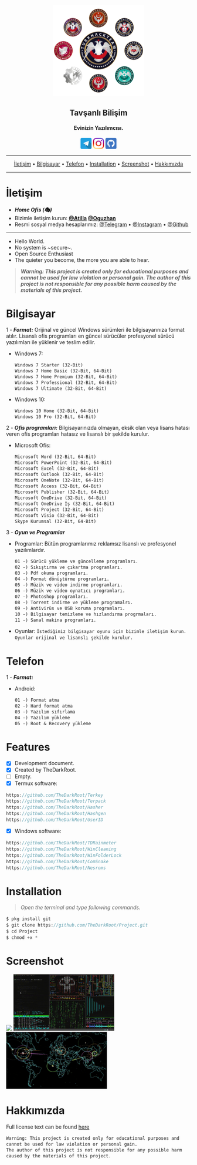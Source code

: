 <p align="center"><a href="https://turkhackteam.org"><img src="https://raw.githubusercontent.com/TheDarkRoot/FileStore/master/Images/TheDarkRoot/Banner.png" width="250"></a></p>
<h2 align="center"><b>Tavşanlı Bilişim</b></h2>
<h4 align="center">Evinizin Yazılımcısı.</h4>
</p>
<p align="center"><a href="center"><a href="https://t.me/TavsanliBilisim"><img src="https://raw.githubusercontent.com/TheDarkRoot/FileStore/master/Images/TheDarkRoot/Telegram.png" width="30"></a>     <a href="center"><a href="https://instagram.com/TavsanliBilisim"><img src="https://raw.githubusercontent.com/TheDarkRoot/FileStore/master/Images/TheDarkRoot/Instagram.png" width="30"></a>     <a href="center"><a href="https://github.com/TavsanliBilisim"><img src="https://raw.githubusercontent.com/TheDarkRoot/FileStore/master/Images/TheDarkRoot/Github.png" width="30"></a></p>
</p>
<hr>
<p align="center"><a href="#İletişim">İletişim</a> &bull; <a href="#Bilgisayar">Bilgisayar</a> &bull; <a href="#Telefon">Telefon</a> &bull; <a href="#Installation">Installation</a> &bull; <a href="#Screenshot">Screenshot</a> &bull; <a href="#Hakkımızda">Hakkımızda</a></p>
<hr>


# İletişim

- ***Home Ofis (🎭)***
- Bizimle iletişim kurun: **[@Atilla](https://t.me/LeeJunFan43) [@Oguzhan](https://t.me/Ghost_Man4307)**
- Resmi sosyal medya hesaplarımız: [@Telegram](https://t.me/TavsanliBilisim) &bull; [@Instagram](https://instagram.com/TavsanliBilisim) &bull; [@Github](https://github.com/TavsanliBilisim)
----------
- Hello World.
- No system is ~secure~.
- Open Source Enthusiast
- The quieter you become, the more you are able to hear.

> ***Warning: This project is created only for educational purposes and cannot be used for law violation or personal gain.
The author of this project is not responsible for any possible harm caused by the materials of this project.***

# Bilgisayar
1 - ***Format:***
    Orijinal ve güncel Windows sürümleri ile bilgisayarınıza format atılır.
    Lisanslı ofis programları en güncel sürücüler profesyonel sürücü yazılımları ile yüklenir ve teslim edilir.
   * Windows 7:
     ```
     Windows 7 Starter (32-Bit)
     Windows 7 Home Basic (32-Bit, 64-Bit)
     Windows 7 Home Premium (32-Bit, 64-Bit)
     Windows 7 Professional (32-Bit, 64-Bit)
     Windows 7 Ultimate (32-Bit, 64-Bit)
     ```
   * Windows 10:
     ```
     Windows 10 Home (32-Bit, 64-Bit)
     Windows 10 Pro (32-Bit, 64-Bit)
     ```
2 - ***Ofis programları:***
    Bilgisayarınızda olmayan, eksik olan veya lisans hatası veren ofis programları hatasız ve lisanslı bir şekilde kurulur.
   * Microsoft Ofis:
     ```
     Microsoft Word (32-Bit, 64-Bit)
     Microsoft PowerPoint (32-Bit, 64-Bit)
     Microsoft Excel (32-Bit, 64-Bit)
     Microsoft Outlook (32-Bit, 64-Bit)
     Microsoft OneNote (32-Bit, 64-Bit)
     Microsoft Access (32-Bit, 64-Bit)
     Microsoft Publisher (32-Bit, 64-Bit)
     Microsoft OneDrive (32-Bit, 64-Bit)
     Microsoft OneDrive İş (32-Bit, 64-Bit)
     Microsoft Project (32-Bit, 64-Bit)
     Microsoft Visio (32-Bit, 64-Bit)
     Skype Kurumsal (32-Bit, 64-Bit)
     ```
3 - ***Oyun ve Programlar***
   * Programlar: Bütün programlarımız reklamsız lisanslı ve profesyonel yazılımlardır.
     ```
     01 -) Sürücü yükleme ve güncelleme programları.
     02 -) Sıkıştırma ve çıkartma programları.
     03 -) Pdf okuma programları.
     04 -) Format dönüştürme programları.
     05 -) Müzik ve video indirme programları.
     06 -) Müzik ve video oynatıcı programları.
     07 -) Photoshop programları.
     08 -) Torrent indirme ve yükleme programalrı.
     09 -) Antivirüs ve USB koruma programları.
     10 -) Bilgisayar temizleme ve hızlandırma progrmaları.
     11 -) Sanal makina programları.
     ```
   * Oyunlar: ```İstediğiniz bilgisayar oyunu için bizimle iletişim kurun. Oyunlar orijinal ve lisanslı şekilde kurulur.```


# Telefon
1 - ***Format:***
   * Android:
     ```
     01 -) Format atma
     02 -) Hard format atma
     03 -) Yazılım sıfırlama
     04 -) Yazılım yükleme
     05 -) Root & Recovery yükleme
     ```

# Features

- [x] Development document.
- [x] Created by TheDarkRoot.
- [ ] Empty.
- [x] Termux software:
```swift
https://github.com/TheDarkRoot/Terkey
https://github.com/TheDarkRoot/Terpack
https://github.com/TheDarkRoot/Hasher
https://github.com/TheDarkRoot/Hashgen
https://github.com/TheDarkRoot/UserID
```
- [x] Windows software:
```swift
https://github.com/TheDarkRoot/TDRainmeter
https://github.com/TheDarkRoot/WinCleaning
https://github.com/TheDarkRoot/WinFolderLock
https://github.com/TheDarkRoot/ComSnake
https://github.com/TheDarkRoot/Nesroms
```

# Installation

> *Open the terminal and type following commands.*
```swift
$ pkg install git
$ git clone https://github.com/TheDarkRoot/Project.git
$ cd Project
$ chmod +x *
```

# Screenshot

[<img src="https://raw.githubusercontent.com/TheDarkRoot/FileStore/master/Images/Gif/Crypte%20Type.gif" width=275>](https://raw.githubusercontent.com/TheDarkRoot/FileStore/master/Images/Gif/Crypte%20Type.gif)
[<img src="https://raw.githubusercontent.com/TheDarkRoot/FileStore/master/Images/Gif/Hack%20Screen.gif" width=275>](https://raw.githubusercontent.com/TheDarkRoot/FileStore/master/Images/Gif/Hack%20Screen.gif)
[<img src="https://raw.githubusercontent.com/TheDarkRoot/FileStore/master/Images/Gif/Cyber%20Map.gif" width=275>](https://raw.githubusercontent.com/TheDarkRoot/FileStore/master/Images/Gif/Cyber%20Map.gif)

# Hakkımızda

Full license text can be found [here](./Document.go)
```
Warning: This project is created only for educational purposes and cannot be used for law violation or personal gain.
The author of this project is not responsible for any possible harm caused by the materials of this project.
```
